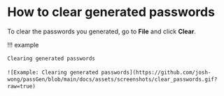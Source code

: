 # How to clear generated passwords

To clear the passwords you generated, go to **File** and click **Clear**.

!!! example
    
    Clearing generated passwords
    
    ![Example: Clearing generated passwords](https://github.com/josh-wong/passGen/blob/main/docs/assets/screenshots/clear_passwords.gif?raw=true)